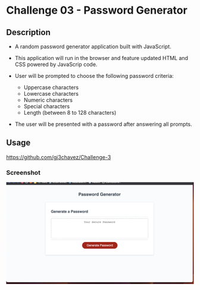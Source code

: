 # Challenge 03 - Password Generator

## Description

* A random password generator application built with JavaScript.

* This application will run in the browser and feature updated HTML and CSS powered by JavaScrip code.

* User will be prompted to choose the following password criteria:

    - Uppercase characters
    - Lowercase characters
    - Numeric characters
    - Special characters
    - Length (between 8 to 128 characters)

* The user will be presented with a password after answering all prompts. 



## Usage

https://github.com/gj3chavez/Challenge-3




### Screenshot

![Screeshot of Challenge 3](./images/Screenshot%202022-12-11%20at%209.21.51%20PM.png)
